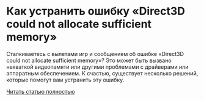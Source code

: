 # Как устранить ошибку «Direct3D could not allocate sufficient memory»



Сталкиваетесь с вылетами игр и сообщением об ошибке «Direct3D could not allocate sufficient memory»? Это может быть вызвано нехваткой видеопамяти или другими проблемами с драйверами или аппаратным обеспечением. К счастью, существует несколько решений, которые помогут вам устранить эту ошибку.

[Читать статью полностью](https://xyberbara.com/gaming/direct3d-could-not-allocate-sufficient-memory/)

